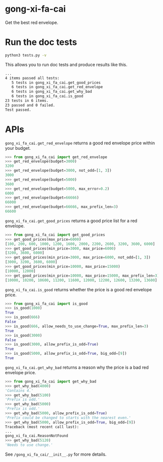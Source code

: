 # gong-xi-fa-cai

Get the best red envelope.

# Run the doc tests

```bash
python3 tests.py -v
```

This allows you to run doc tests and produce results like this.
```bash
...
4 items passed all tests:
   5 tests in gong_xi_fa_cai.get_good_prices
   6 tests in gong_xi_fa_cai.get_red_envelope
   6 tests in gong_xi_fa_cai.get_why_bad
   6 tests in gong_xi_fa_cai.is_good
23 tests in 6 items.
23 passed and 0 failed.
Test passed.
```

# APIs

`gong_xi_fa_cai.get_red_envelope` returns a good red envelope price within your budget.
```python
>>> from gong_xi_fa_cai import get_red_envelope
>>> get_red_envelope(budget=3000)
3200
>>> get_red_envelope(budget=3000, not_odd=[1, 3])
3000
>>> get_red_envelope(budget=5000)
3600
>>> get_red_envelope(budget=5000, max_error=0.2)
6000
>>> get_red_envelope(budget=66666)
66000
>>> get_red_envelope(budget=66666, max_prefix_len=3)
66600
```

`gong_xi_fa_cai.get_good_prices` returns a good price list for a red envelope.
```python
>>> from gong_xi_fa_cai import get_good_prices
>>> get_good_prices(max_price=6000)
[100, 200, 600, 1000, 1200, 1600, 2000, 2200, 2600, 3200, 3600, 6000]
>>> get_good_prices(min_price=3000, max_price=6000)
[3200, 3600, 6000]
>>> get_good_prices(min_price=3000, max_price=6000, not_odd=[1, 3])
[3000, 3200, 3600, 6000]
>>> get_good_prices(min_price=10000, max_price=15000)
[10000, 12000]
>>> get_good_prices(min_price=10000, max_price=15000, max_prefix_len=3)
[10000, 10200, 10600, 11200, 11600, 12000, 12200, 12600, 13200, 13600]
```

`gong_xi_fa_cai.is_good` returns whether the price is a good red envelope price.
```python
>>> from gong_xi_fa_cai import is_good
>>> is_good(1000)
True
>>> is_good(666)
False
>>> is_good(666, allow_needs_to_use_change=True, max_prefix_len=3)
True
>>> is_good(3000)
False
>>> is_good(3000, allow_prefix_is_odd=True)
True
>>> is_good(5000, allow_prefix_is_odd=True, big_odd=[9])
True
```

`gong_xi_fa_cai.get_why_bad` returns a reason why the price is a bad red envelope price.
```python
>>> from gong_xi_fa_cai import get_why_bad
>>> get_why_bad(4000)
'Contains 4.'
>>> get_why_bad(5100)
'Prefix is odd.'
>>> get_why_bad(5000)
'Prefix is odd.'
>>> get_why_bad(5000, allow_prefix_is_odd=True)
'Prefix could be changed to starts with the nearest even.'
>>> get_why_bad(5000, allow_prefix_is_odd=True, big_odd=[9])
Traceback (most recent call last):
...
gong_xi_fa_cai.ReasonNotFound
>>> get_why_bad(5120)
'Needs to use change.'
```

See `/gong_xi_fa_cai/__init__.py` for more details.
